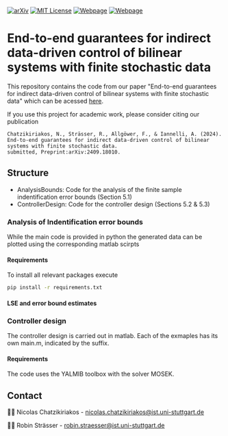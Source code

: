 <!-- PROJECT SHIELDS -->
[![arXiv][arxiv-shield]][arxiv-url]
[![MIT License][license-shield]][license-url]
[![Webpage][webpage-shield-NC]][webpage-url-NC]
[![Webpage][webpage-shield-RS]][webpage-url-RS]

# End-to-end guarantees for indirect data-driven control of bilinear systems with finite stochastic data
This repository contains the code from our paper "End-to-end guarantees for indirect data-driven control of bilinear systems with finite stochastic data" which can be acessed [here](https://arxiv.org/abs/2409.18010). 

If you use this project for academic work, please consider citing our publication 

    Chatzikiriakos, N., Strässer, R., Allgöwer, F., & Iannelli, A. (2024). 
    End-to-end guarantees for indirect data-driven control of bilinear systems with finite stochastic data. 
    submitted, Preprint:arXiv:2409.18010.

## Structure
- AnalysisBounds: Code for the analysis of the finite sample indentification error bounds (Section 5.1)
- ControllerDesign: Code for the controller design (Sections 5.2 & 5.3) 

### Analysis of Indentification error bounds
While the main code is provided in python the generated data can be plotted using the corresponding matlab scirpts 
#### Requirements
To install all relevant packages execute 
```bash 
pip install -r requirements.txt
```
#### LSE and error bound estimates

### Controller design  
The controller design is carried out in matlab. Each of the exmaples has its own main.m, indicated by the suffix.
#### Requirements 
The code uses the YALMIB toolbox with the solver MOSEK.
## Contact
🧑‍💻 Nicolas Chatzikiriakos - [nicolas.chatzikiriakos@ist.uni-stuttgart.de](mailto:nicolas.chatzikiriakos@ist.uni-stuttgart.de)

🧑‍💻 Robin Strässer - [robin.straesser@ist.uni-stuttgart.de](mailto:robin.straesser@ist.uni-stuttgart.de)


[license-shield]: https://img.shields.io/badge/License-MIT-T?style=flat&color=blue
[license-url]: https://github.com/col-tasas/2024-bilinear-end-to-end/blob/main/LICENSE
[webpage-shield-NC]: https://img.shields.io/badge/Webpage-Nicolas%20Chatzikiriakos-T?style=flat&logo=codementor&color=green
[webpage-url-NC]: https://www.ist.uni-stuttgart.de/institute/team/Chatzikiriakos/
[webpage-shield-RS]: https://img.shields.io/badge/Webpage-Robin%20Strässer-T?style=flat&logo=codementor&color=green
[webpage-url-RS]: https://www.ist.uni-stuttgart.de/institute/team/Straesser/
[arxiv-shield]: https://img.shields.io/badge/arXiv-2409.18010-t?style=flat&logo=arxiv&logoColor=white&color=red
[arxiv-url]: https://arxiv.org/abs/2409.18010
[researchgate-shield-NC]: https://img.shields.io/badge/ResearchGate-Nicolas%20Chatzikiriakos-T?style=flat&logo=researchgate&color=darkgreen
[researchgate-url-NC]: https://www.researchgate.net/profile/Nicolas-Chatzikiriakos
[researchgate-shield-RS]: https://img.shields.io/badge/ResearchGate-Robin%20Strässer-T?style=flat&logo=researchgate&color=darkgreen
[researchgate-url-RS]: https://www.researchgate.net/profile/Robin-Straesser


